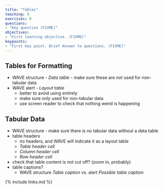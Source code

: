 ```yaml
---
title: "Tables"
teaching: 0
exercises: 0
questions:
- "Key question (FIXME)"
objectives:
- "First learning objective. (FIXME)"
keypoints:
- "First key point. Brief Answer to questions. (FIXME)"
---
```


## Tables for Formatting

- WAVE structure - _Data table_ - make sure these are not used for non-tabular data
- WAVE alert - _Layout table_
    - better to avoid using entirely
    - make sure only used for non-tabular data
    - use screen reader to check that nothing weird is happening

## Tabular Data

- WAVE structure - make sure there is no tabular data without a data table
- table headers
    - no headers, and WAVE will indicate it as a layout table
    - _Table header cell_
    - _Column header cell_
    - _Row header cell_
- check that table content is not cut off? (zoom in, probably)
- table captions?
    - WAVE structure _Table caption_ vs. alert _Possible table caption_

{% include links.md %}